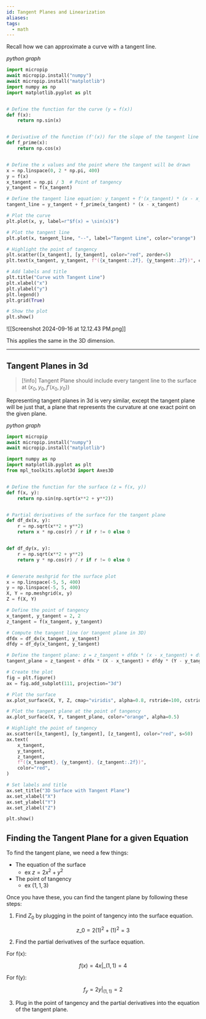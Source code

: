 ```yaml
---
id: Tangent Planes and Linearization
aliases: 
tags:
  - math
---
```


Recall how we can approximate a curve with a tangent line.

_python graph_

```python
import micropip
await micropip.install("numpy")
await micropip.install("matplotlib")
import numpy as np
import matplotlib.pyplot as plt


# Define the function for the curve (y = f(x))
def f(x):
    return np.sin(x)


# Derivative of the function (f'(x)) for the slope of the tangent line
def f_prime(x):
    return np.cos(x)


# Define the x values and the point where the tangent will be drawn
x = np.linspace(0, 2 * np.pi, 400)
y = f(x)
x_tangent = np.pi / 3  # Point of tangency
y_tangent = f(x_tangent)

# Define the tangent line equation: y_tangent + f'(x_tangent) * (x - x_tangent)
tangent_line = y_tangent + f_prime(x_tangent) * (x - x_tangent)

# Plot the curve
plt.plot(x, y, label=r"$f(x) = \sin(x)$")

# Plot the tangent line
plt.plot(x, tangent_line, "--", label="Tangent Line", color="orange")

# Highlight the point of tangency
plt.scatter([x_tangent], [y_tangent], color="red", zorder=5)
plt.text(x_tangent, y_tangent, f"({x_tangent:.2f}, {y_tangent:.2f})", color="red")

# Add labels and title
plt.title("Curve with Tangent Line")
plt.xlabel("x")
plt.ylabel("y")
plt.legend()
plt.grid(True)

# Show the plot
plt.show()
```

![[Screenshot 2024-09-16 at 12.12.43 PM.png]]

This applies the same in the 3D dimension.

---

## Tangent Planes in 3d

> [!info]
> Tangent Plane should include every tangent line to the surface at $(x_{0},y_{0}, f'(x_{0},y_{0}))$

Representing tangent planes in 3d is very similar, except the tangent plane will be just that, a plane that represents the curvature at one exact point on the given plane.

_python graph_

```python
import micropip
await micropip.install("numpy")
await micropip.install("matplotlib")

import numpy as np
import matplotlib.pyplot as plt
from mpl_toolkits.mplot3d import Axes3D


# Define the function for the surface (z = f(x, y))
def f(x, y):
    return np.sin(np.sqrt(x**2 + y**2))


# Partial derivatives of the surface for the tangent plane
def df_dx(x, y):
    r = np.sqrt(x**2 + y**2)
    return x * np.cos(r) / r if r != 0 else 0


def df_dy(x, y):
    r = np.sqrt(x**2 + y**2)
    return y * np.cos(r) / r if r != 0 else 0


# Generate meshgrid for the surface plot
x = np.linspace(-5, 5, 400)
y = np.linspace(-5, 5, 400)
X, Y = np.meshgrid(x, y)
Z = f(X, Y)

# Define the point of tangency
x_tangent, y_tangent = 2, 2
z_tangent = f(x_tangent, y_tangent)

# Compute the tangent line (or tangent plane in 3D)
dfdx = df_dx(x_tangent, y_tangent)
dfdy = df_dy(x_tangent, y_tangent)

# Define the tangent plane: z = z_tangent + dfdx * (x - x_tangent) + dfdy * (y - y_tangent)
tangent_plane = z_tangent + dfdx * (X - x_tangent) + dfdy * (Y - y_tangent)

# Create the plot
fig = plt.figure()
ax = fig.add_subplot(111, projection="3d")

# Plot the surface
ax.plot_surface(X, Y, Z, cmap="viridis", alpha=0.8, rstride=100, cstride=100)

# Plot the tangent plane at the point of tangency
ax.plot_surface(X, Y, tangent_plane, color="orange", alpha=0.5)

# Highlight the point of tangency
ax.scatter([x_tangent], [y_tangent], [z_tangent], color="red", s=50)
ax.text(
    x_tangent,
    y_tangent,
    z_tangent,
    f"({x_tangent}, {y_tangent}, {z_tangent:.2f})",
    color="red",
)

# Set labels and title
ax.set_title("3D Surface with Tangent Plane")
ax.set_xlabel("X")
ax.set_ylabel("Y")
ax.set_zlabel("Z")

plt.show()
```

## Finding the Tangent Plane for a given Equation

To find the tangent plane, we need a few things:

- The equation of the surface
  - ex $z = 2x^2 + y^2$
- The point of tangency
  - ex $(1, 1, 3)$

Once you have these, you can find the tangent plane by following these steps:

1. Find $Z_{0}$ by plugging in the point of tangency into the surface equation.

$$ z\_{0} = 2(1)^2 + (1)^2 = 3 $$

2. Find the partial derivatives of the surface equation.

For f(x):

$$ f(x) = 4x|\_{(1,1)} = 4 $$

For f(y):

$$f_{y} = 2y|_{(1,1)} = 2$$

3. Plug in the point of tangency and the partial derivatives into the equation of the tangent plane.
